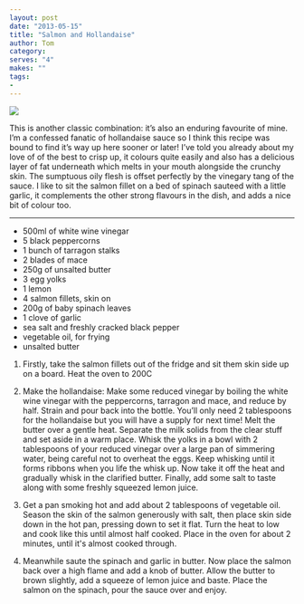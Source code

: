 ```yaml
---
layout: post
date: "2013-05-15"
title: "Salmon and Hollandaise"
author: Tom
category:
serves: "4"
makes: ""
tags:
-
---
```

<img src="https://s3.eu-west-2.amazonaws.com/grubdaily/salmon_and_hollandaise.jpg" />

This is another classic combination: it’s also an enduring favourite of mine. I’m a confessed fanatic of hollandaise sauce so I think this recipe was bound to find it’s way up here sooner or later! I’ve told you already about my love of of the best to crisp up, it colours quite easily and also has a delicious layer of fat underneath which melts in your mouth alongside the crunchy skin. The sumptuous oily flesh is offset perfectly by the vinegary tang of the sauce. I like to sit the salmon fillet on a bed of spinach sauteed with a little garlic, it complements the other strong flavours in the dish, and adds a nice bit of colour too.

---
* 500ml of white wine vinegar
* 5 black peppercorns
* 1 bunch of tarragon stalks
* 2 blades of mace
* 250g of unsalted butter
* 3 egg yolks
* 1 lemon
* 4 salmon fillets, skin on
* 200g of baby spinach leaves
* 1 clove of garlic
* sea salt and freshly cracked black pepper
* vegetable oil, for frying
* unsalted butter

1. Firstly, take the salmon fillets out of the fridge and sit them skin side up on a board. Heat the oven to 200C

2. Make the hollandaise: Make some reduced vinegar by boiling the white wine vinegar with the peppercorns, tarragon and mace, and reduce by half. Strain and pour back into the bottle. You’ll only need 2 tablespoons for the hollandaise but you will have a supply for next time! Melt the butter over a gentle heat. Separate the milk solids from the clear stuff and set aside in a warm place. Whisk the yolks in a bowl with 2 tablespoons of your reduced vinegar over a large pan of simmering water, being careful not to overheat the eggs. Keep whisking until it forms ribbons when you life the whisk up. Now take it off the heat and gradually whisk in the clarified butter. Finally, add some salt to taste along with some freshly squeezed lemon juice.

3. Get a pan smoking hot and add about 2 tablespoons of vegetable oil. Season the skin of the salmon generously with salt, then place skin side down in the hot pan, pressing down to set it flat. Turn the heat to low and cook like this until almost half cooked. Place in the oven for about 2 minutes, until it's almost cooked through.

4. Meanwhile saute the spinach and garlic in butter. Now place the salmon back over a high flame and add a knob of butter. Allow the butter to brown slightly, add a squeeze of lemon juice and baste. Place the salmon on the spinach, pour the sauce over and enjoy.

